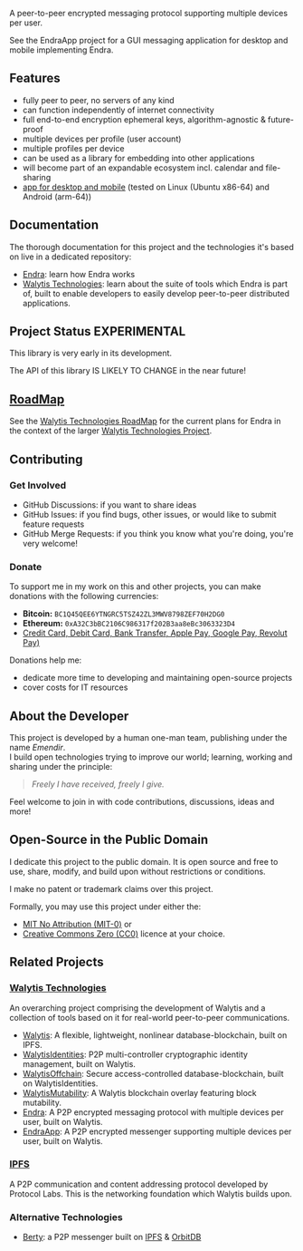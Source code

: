 

A peer-to-peer encrypted messaging protocol supporting multiple devices per user.

See the EndraApp project for a GUI messaging application for desktop and mobile implementing Endra.

## Features

- fully peer to peer, no servers of any kind
- can function independently of internet connectivity
- full end-to-end encryption ephemeral keys, algorithm-agnostic & future-proof
- multiple devices per profile (user account)
- multiple profiles per device
- can be used as a library for embedding into other applications
- will become part of an expandable ecosystem incl. calendar and file-sharing
- [app for desktop and mobile](https://github.com/emendir/EndraApp) (tested on Linux (Ubuntu x86-64) and Android (arm-64))

## Documentation

The thorough documentation for this project and the technologies it's based on live in a dedicated repository:

- [Endra](https://github.com/emendir/WalytisTechnologies/blob/master/Endra/1-IntroToEndra.md): learn how Endra works
- [Walytis Technologies](https://github.com/emendir/WalytisTechnologies): learn about the suite of tools which Endra is part of, built to enable developers to easily develop peer-to-peer distributed applications.

## Project Status **EXPERIMENTAL**

This library is very early in its development.

The API of this library IS LIKELY TO CHANGE in the near future!

## [RoadMap](https://github.com/emendir/WalytisTechnologies/blob/master/RoadMap.md)

See the [Walytis Technologies RoadMap](https://github.com/emendir/WalytisTechnologies/blob/master/RoadMap.md) for the current plans for Endra in the context of the larger [Walytis Technologies Project](https://github.com/emendir/WalytisTechnologies).

## Contributing

### Get Involved

- GitHub Discussions: if you want to share ideas
- GitHub Issues: if you find bugs, other issues, or would like to submit feature requests
- GitHub Merge Requests: if you think you know what you're doing, you're very welcome!

### Donate

To support me in my work on this and other projects, you can make donations with the following currencies:

- **Bitcoin:** `BC1Q45QEE6YTNGRC5TSZ42ZL3MWV8798ZEF70H2DG0`
- **Ethereum:** `0xA32C3bBC2106C986317f202B3aa8eBc3063323D4`
- [Credit Card, Debit Card, Bank Transfer, Apple Pay, Google Pay, Revolut Pay)](https://checkout.revolut.com/pay/4e4d24de-26cf-4e7d-9e84-ede89ec67f32)

Donations help me:
- dedicate more time to developing and maintaining open-source projects
- cover costs for IT resources

## About the Developer

This project is developed by a human one-man team, publishing under the name _Emendir_.  
I build open technologies trying to improve our world;
learning, working and sharing under the principle:

> _Freely I have received, freely I give._

Feel welcome to join in with code contributions, discussions, ideas and more!

## Open-Source in the Public Domain

I dedicate this project to the public domain.
It is open source and free to use, share, modify, and build upon without restrictions or conditions.

I make no patent or trademark claims over this project.  

Formally, you may use this project under either the: 
- [MIT No Attribution (MIT-0)](https://choosealicense.com/licenses/mit-0/) or
- [Creative Commons Zero (CC0)](https://choosealicense.com/licenses/cc0-1.0/)
licence at your choice.  

## Related Projects

### [Walytis Technologies](https://github.com/emendir/WalytisTechnologies)

An overarching project comprising the development of Walytis and a collection of tools based on it for real-world peer-to-peer communications.

- [Walytis](https://github.com/emendir/Walytis_Beta): A flexible, lightweight, nonlinear database-blockchain, built on IPFS.
- [WalytisIdentities](https://github.com/emendir/WalytisIdentities): P2P multi-controller cryptographic identity management, built on Walytis.
- [WalytisOffchain](https://github.com/emendir/WalytisOffchain): Secure access-controlled database-blockchain, built on WalytisIdentities.
- [WalytisMutability](https://github.com/emendir/WalytisMutability): A Walytis blockchain overlay featuring block mutability.
- [Endra](https://github.com/emendir/Endra): A P2P encrypted messaging protocol with multiple devices per user, built on Walytis.
- [EndraApp](https://github.com/emendir/EndraApp): A P2P encrypted messenger supporting multiple devices per user, built on Walytis.

### [IPFS](https://ipfs.tech)

A P2P communication and content addressing protocol developed by Protocol Labs.
This is the networking foundation which Walytis builds upon.

### Alternative Technologies

- [Berty](https://berty.tech/messenger): a P2P messenger built on [IPFS](https://ipfs.tech) & [OrbitDB](https://orbitdb.org/)
